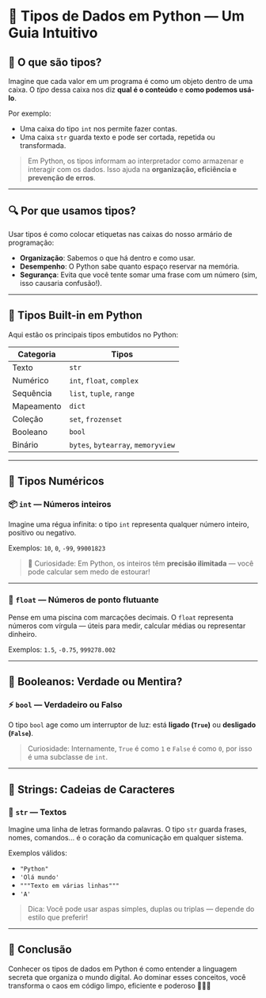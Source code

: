 # 🐍 Tipos de Dados em Python — Um Guia Intuitivo

## 📘 O que são tipos?

Imagine que cada valor em um programa é como um objeto dentro de uma caixa. O *tipo* dessa caixa nos diz **qual é o conteúdo** e **como podemos usá-lo**.

Por exemplo:
- Uma caixa do tipo `int` nos permite fazer contas.
- Uma caixa `str` guarda texto e pode ser cortada, repetida ou transformada.

> Em Python, os tipos informam ao interpretador como armazenar e interagir com os dados. Isso ajuda na **organização, eficiência e prevenção de erros**.

---

## 🔍 Por que usamos tipos?

Usar tipos é como colocar etiquetas nas caixas do nosso armário de programação:
- **Organização**: Sabemos o que há dentro e como usar.
- **Desempenho**: O Python sabe quanto espaço reservar na memória.
- **Segurança**: Evita que você tente somar uma frase com um número (sim, isso causaria confusão!).

---

## 🧰 Tipos Built-in em Python

Aqui estão os principais tipos embutidos no Python:

| Categoria     | Tipos                                   |
|--------------|------------------------------------------|
| Texto        | `str`                                    |
| Numérico     | `int`, `float`, `complex`                |
| Sequência    | `list`, `tuple`, `range`                 |
| Mapeamento   | `dict`                                   |
| Coleção      | `set`, `frozenset`                       |
| Booleano     | `bool`                                   |
| Binário      | `bytes`, `bytearray`, `memoryview`       |

---

## 🔢 Tipos Numéricos

### 📦 `int` — Números inteiros
Imagine uma régua infinita: o tipo `int` representa qualquer número inteiro, positivo ou negativo.

Exemplos: `10`, `0`, `-99`, `99001823`

> 🧠 Curiosidade: Em Python, os inteiros têm **precisão ilimitada** — você pode calcular sem medo de estourar!

---

### 🌊 `float` — Números de ponto flutuante
Pense em uma piscina com marcações decimais. O `float` representa números com vírgula — úteis para medir, calcular médias ou representar dinheiro.

Exemplos: `1.5`, `-0.75`, `999278.002`

---

## 🧠 Booleanos: Verdade ou Mentira?

### ⚡ `bool` — Verdadeiro ou Falso
O tipo `bool` age como um interruptor de luz: está **ligado (`True`)** ou **desligado (`False`)**.

> Curiosidade: Internamente, `True` é como `1` e `False` é como `0`, por isso é uma subclasse de `int`.

---

## 💬 Strings: Cadeias de Caracteres

### 📜 `str` — Textos
Imagine uma linha de letras formando palavras. O tipo `str` guarda frases, nomes, comandos... é o coração da comunicação em qualquer sistema.

Exemplos válidos:
- `"Python"`
- `'Olá mundo'`
- `"""Texto em várias linhas"""`
- `'A'`

> Dica: Você pode usar aspas simples, duplas ou triplas — depende do estilo que preferir!

---

## 🎯 Conclusão

Conhecer os tipos de dados em Python é como entender a linguagem secreta que organiza o mundo digital. Ao dominar esses conceitos, você transforma o caos em código limpo, eficiente e poderoso 🧙‍♂️✨











